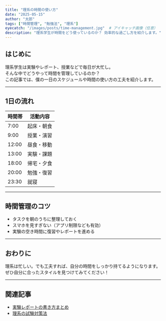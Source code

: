 ```yaml
---
title: "理系の時間の使い方"
date: "2025-05-15"
author: "太郎"
tags: ["時間管理", "勉強法", "理系"]
eyecatch: "/images/posts/time-management.jpg"  # アイキャッチ画像（任意）
description: "理系学生が時間をどう使っているのか？ 効率的な過ごし方を紹介します。"
---
```

    
## はじめに

理系学生は実験やレポート、授業などで毎日が大忙し。  
そんな中でどうやって時間を管理しているのか？  
この記事では、僕の一日のスケジュールや時間の使い方の工夫を紹介します。

---

## 1日の流れ

| 時間帯 | 活動内容       |
|--------|----------------|
| 7:00   | 起床・朝食     |
| 9:00   | 授業・演習     |
| 12:00  | 昼食・移動     |
| 13:00  | 実験・課題     |
| 18:00  | 帰宅・夕食     |
| 20:00  | 勉強・復習     |
| 23:30  | 就寝           |

---

## 時間管理のコツ

- タスクを朝のうちに整理しておく
- スマホを見すぎない（アプリ制限なども有効）
- 実験の空き時間に復習やレポートを進める

---

## おわりに

理系は忙しい。でも工夫すれば、自分の時間をしっかり持てるようになります。  
ぜひ自分に合ったスタイルを見つけてみてください！

---

## 関連記事

- [実験レポートの書き方まとめ](/posts/report-tips)
- [理系の試験対策法](/posts/exam-strategy)
